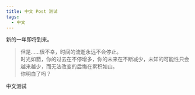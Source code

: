 ```yaml
---
title: 中文 Post 测试
tags:
  - 中文
---
```


新的一年即将到来。

> 但是……很不幸，时间的流逝永远不会停止。  
时光如箭，你的过去在不停增多，你的未来在不断减少，未知的可能性只会越来越少，而无法改变的后悔在累积如山。  
你明白了吗？

中文测试

<!-- more -->
